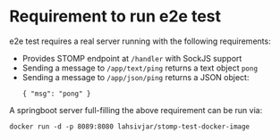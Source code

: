 # Requirement to run e2e test

e2e test requires a real server running with the following requirements:
- Provides STOMP endpoint at `/handler` with SockJS support
- Sending a message to `/app/text/ping` returns a text object `pong`
- Sending a message to `/app/json/ping` returns a JSON object:
  ```
  { "msg": "pong" }
  ```

A springboot server full-filling the above requirement can be run via:

```
docker run -d -p 8089:8080 lahsivjar/stomp-test-docker-image
```
